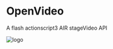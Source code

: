 OpenVideo
=========
A flash actionscript3 AIR stageVideo API

![logo](https://raw.githubusercontent.com/remunizz/open-video/master/logo/230x230.png)
